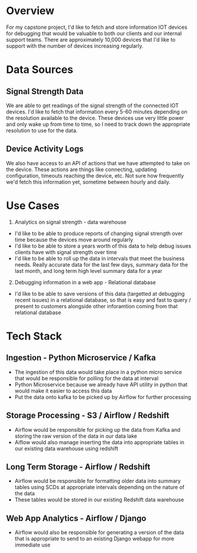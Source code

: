 # Overview
For my capstone project, I'd like to fetch and store information IOT devices for debugging that would be valuable to both our clients and our internal support teams.  There are approximately 10,000 devices that I'd like to support with the number of devices increasing regularly.

# Data Sources
## Signal Strength Data
We are able to get readings of the signal strength of the connected IOT devices.  I'd like to fetch that information every 5-60 minutes depending on the resolution available to the device.  These devices use very little power and only wake up from time to time, so I need to track down the appropriate resolution to use for the data.

## Device Activity Logs
We also have access to an API of actions that we have attempted to take on the device.  These actions are things like connecting, updating configuration, timeouts reaching the device, etc.  Not sure how frequently we'd fetch this information yet, sometime between hourly and daily.

# Use Cases
1. Analytics on signal strength - data warehouse
 - I'd like to be able to produce reports of changing signal strength over time because the devices move around regularly
 - I'd like to be able to store a years worth of this data to help debug issues clients have with signal strength over time
 - I'd like to be able to roll up the data in intervals that meet the business needs.  Really accurate data for the last few days, summary data for the last month, and long term high level summary data for a year
 2. Debugging information in a web app - Relational database
 - I'd like to be able to save versions of this data (targetted at debugging recent issues) in a relational database, so that is easy and fast to query / present to customers alongside other inforamtion coming from that relational database 

 # Tech Stack
 ## Ingestion - Python Microservice / Kafka
 - The ingestion of this data would take place in a python micro service that would be responsible for polling for the data at interval
 - Python Microservice because we already have API utility in python that would make it easier to access this data
 - Put the data onto kafka to be picked up by Airflow for further processing
 ## Storage Processing - S3 / Airflow / Redshift
 - Airflow would be responsible for picking up the data from Kafka and storing the raw version of the data in our data lake
 - Aiflow would also manage inserting the data into appropriate tables in our existing data warehouse using redshift
 ## Long Term Storage - Airflow / Redshift
 - Airflow would be responsible for formatting older data into summary tables using SCDs at appropriate intervals depending on the nature of the data
 - These tables would be stored in our existing Redshift data warehouse
 ## Web App Analytics - Airflow / Django
 - Airflow would also be responsible for generating a version of the data that is appropriate to send to an existing Django webapp for more immediate use